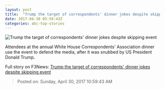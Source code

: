 ```yaml
---
layout: post
title:  "Trump the target of correspondents' dinner jokes despite skipping event"
date: 2017-04-30 05:59:43Z
categories: abc-top-stories
---
```


![Trump the target of correspondents' dinner jokes despite skipping event](http://www.abc.net.au/news/image/8484104-1x1-700x700.jpg)

Attendees at the annual White House Correspondents' Association dinner use the event to defend the media, after it was snubbed by US President Donald Trump.


Full story on F3News: [Trump the target of correspondents' dinner jokes despite skipping event](http://www.f3nws.com/n/4HaFpC)

> Posted on: Sunday, April 30, 2017 10:59:43 AM

